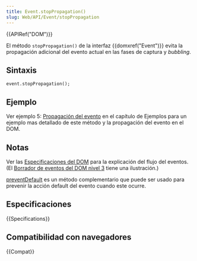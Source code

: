 ```yaml
---
title: Event.stopPropagation()
slug: Web/API/Event/stopPropagation
---
```


{{APIRef("DOM")}}

El método `stopPropagation()` de la interfaz {{domxref("Event")}} evita la propagación adicional del evento actual en las fases de captura y _bubbling_.

## Sintaxis

```
event.stopPropagation();
```

## Ejemplo

Ver ejemplo 5: [Propagación del evento](/es/docs/DOM/DOM_Reference/Examples#Example_5:_Event_Propagation) en el capítulo de Ejemplos para un ejemplo mas detallado de este método y la propagación del evento en el DOM.

## Notas

Ver las [Especificaciones del DOM](http://www.w3.org/TR/DOM-Level-2-Events/events.html#Events-flow-capture) para la explicación del flujo del eventos. (El [Borrador de eventos del DOM nivel 3](http://www.w3.org/TR/DOM-Level-3-Events/#event-flow) tiene una ilustración.)

[preventDefault](/es/docs/Web/API/event.preventDefault) es un método complementario que puede ser usado para prevenir la acción default del evento cuando este ocurre.

## Especificaciones

{{Specifications}}

## Compatibilidad con navegadores

{{Compat}}
